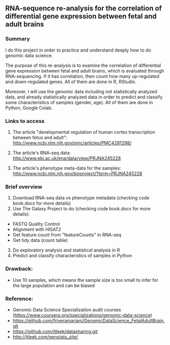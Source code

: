 ## RNA-sequence re-analysis for the correlation of differential gene expression between fetal and adult brains
### Summary
I do this project in order to practice and understand deeply how to do genomic data science. 

The purpose of this re-analysis is to examine the correlation of differential gene expression between fetal and adult brains, which is evaluated through RNA-sequencing.
If it has correlation, then count how many up-regulated and down-regulated genes. All of them are done in R, RStudio. 

Moreover, I will use the genomic data including not statistically analyzed data, and already statistically analyzed data in order to predict and classify some characteristics of samples (gender, age). All of them are done in Python, Google Colab. 
### Links to access  
1. The article "developmental regulation of human cortex transcription between fetus and adult": http://www.ncbi.nlm.nih.gov/pmc/articles/PMC4281298/

2. The article's RNA-seq data: http://www.ebi.ac.uk/ena/data/view/PRJNA245228

3. The article's phenotype meta-data for the samples: http://www.ncbi.nlm.nih.gov/bioproject/?term=PRJNA245228

### Brief overview
1. Download RNA-seq data vs phenotype metadata (checking code book.docx for more details)
2. Use The Galaxy Project to do (checking code book.docx for more details):
- FASTQ Quality Control
- Alignment with HISAT2
- Get feature count from "featureCounts" in RNA-seq
- Get tidy data (count table)
3. Do exploratory analysis and statistical analysis in R
4. Predict and classify characteristics of samples in Python 

### Drawback:
- Use 10 samples, which means the sample size is too small to infer for the large population and can be biased

### Reference:
- Genomic Data Science Specialization audit courses
(https://www.coursera.org/specializations/genomic-data-science)
- https://github.com/friveramariani/GenomicDataScience_FetalAdultBrain.git
- https://github.com/jtleek/datasharing.git
- http://jtleek.com/genstats_site/
